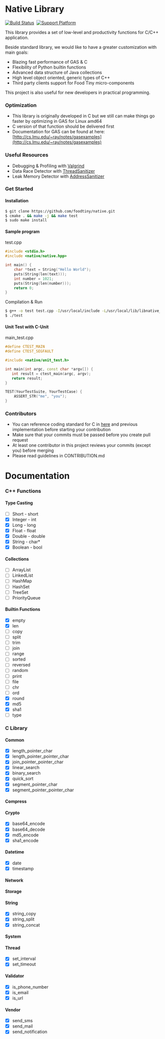 # Native Library

[![Build Status](https://travis-ci.com/foodtiny/native.svg?token=p64HTBqDyw43Lh5iDLxP&branch=master)](https://travis-ci.com/foodtiny/native)
&nbsp;[![Support Platform](https://img.shields.io/badge/platform-linux%20%7C%20osx-blue.svg)]()

This library provides a set of low-level and productivity functions for C/C++ application.

Beside standard library, we would like to have a greater customization with main goals:

- Blazing fast performance of GAS & C
- Flexibility of Python builtin functions
- Advanced data structure of Java collections
- High level object oriented, generic types of C++
- Third party clients support for Food Tiny micro-components

This project is also useful for new developers in practical programming.

###  Optimization
- This library is originally developed in C but we still can make things go faster by optimizing in GAS for Linux amd64
- C version of that function should be delivered first
- Documentation for GAS can be found at here: [http://cs.lmu.edu/~ray/notes/gasexamples](http://cs.lmu.edu/~ray/notes/gasexamples)

### Useful Resources
- Debugging & Profiling with [Valgrind](http://valgrind.org/)
- Data Race Detector with [ThreadSanitizer](https://clang.llvm.org/docs/ThreadSanitizer.html)
- Leak Memory Detector with [AddressSanitizer](https://github.com/google/sanitizers/wiki/AddressSanitizer)

### Get Started

#### Installation
```bash
$ git clone https://github.com/foodtiny/native.git
$ cmake . && make -j && make test
$ sudo make install
```

#### Sample program
test.cpp
```cpp
#include <stdio.h>
#include <native/native.hpp>

int main() {
    char *text = String("Hello World");
    puts(String(len(text)));
    int number = 1021;
    puts(String(len(number)));
    return 0;
}
```
Compilation & Run
```bash
$ g++ -o test test.cpp -I/usr/local/include -L/usr/local/lib/libnative_static.a
$ ./test
```

#### Unit Test with C-Unit
main_test.cpp
```cpp
#define CTEST_MAIN
#define CTEST_SEGFAULT

#include <native/unit_test.h>

int main(int argc, const char *argv[]) {
   int result = ctest_main(argc, argv);
   return result;
}

TEST(YourTestSuite, YourTestCase) {
    ASSERT_STR("me", "you");
}
```

### Contributors
- You can reference coding standard for C in [here](https://www.gnu.org/prep/standards/html_node/Writing-C.html) and previous implementation before starting your contribution
- Make sure that your commits must be passed before you create pull request
- At least one contributor in this project reviews your commits (except you) before merging
- Please read guidelines in CONTRIBUTION.md


# Documentation

### C++ Functions

#### Type Casting
- [ ] Short - short
- [x] Integer - int
- [x] Long - long
- [x] Float - float
- [x] Double - double
- [x] String - char*
- [x] Boolean - bool

#### Collections
- [ ] ArrayList
- [ ] LinkedList
- [ ] HashMap
- [ ] HashSet
- [ ] TreeSet
- [ ] PriorityQueue

#### Builtin Functions
- [x] empty
- [x] len
- [ ] copy
- [ ] split
- [ ] trim
- [ ] join
- [ ] range
- [ ] sorted
- [ ] reversed
- [ ] random
- [ ] print
- [ ] file
- [ ] chr
- [ ] ord
- [x] round
- [x] md5
- [x] sha1
- [ ] type

### C Library
#### Common
- [x] length_pointer_char
- [x] length_pointer_pointer_char
- [x] join_pointer_pointer_char
- [x] linear_search
- [x] binary_search
- [x] quick_sort
- [x] segment_pointer_char
- [x] segment_pointer_pointer_char
#### Compress
#### Crypto
- [x] base64_encode
- [x] base64_decode
- [x] md5_encode
- [x] sha1_encode
#### Datetime
- [x] date
- [x] timestamp
#### Network
#### Storage
#### String
- [x] string_copy
- [x] string_split
- [x] string_concat
#### System
#### Thread
- [x] set_interval
- [x] set_timeout
#### Validator
- [x] is_phone_number
- [x] is_email
- [x] is_url
#### Vendor
- [x] send_sms
- [x] send_mail
- [x] send_notification
